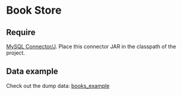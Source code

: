 # Book Store

## Require
[MySQL Connector/J](http://dev.mysql.com/downloads/connector/j/).
Place this connector JAR in the classpath of the project.

## Data example
Check out the dump data: [books_example](dump/books_example_dump.sql)